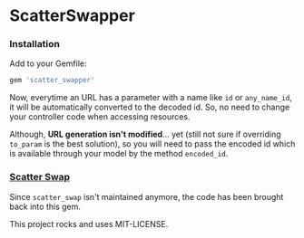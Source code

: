 # ScatterSwapper

### Installation

Add to your Gemfile:

```ruby
gem 'scatter_swapper'
```

Now, everytime an URL has a parameter with a name like `id` or `any_name_id`, it will be automatically converted to the decoded id.
So, no need to change your controller code when accessing resources.

Although, **URL generation isn't modified**... yet (still not sure if overriding `to_param` is the best solution), so you will need to pass the encoded id which is available through your model by the method `encoded_id`.

### [Scatter Swap](https://github.com/altabyte/scatter_swap)

Since `scatter_swap` isn't maintained anymore, the code has been brought back into this gem.


This project rocks and uses MIT-LICENSE.
